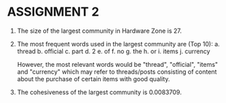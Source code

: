 # ASSIGNMENT 2

1. The size of the largest community in Hardware Zone is 27.

2. The most frequent words used in the largest community are (Top 10):
    a. thread
    b. official
    c. part
    d. 2
    e. of
    f. no
    g. the
    h. or
    i. items
    j. currency
   
   However, the most relevant words would be "thread", "official", "items" and "currency" which may refer to threads/posts consisting of content about the purchase of certain items with good quality.

3. The cohesiveness of the largest community is 0.0083709.